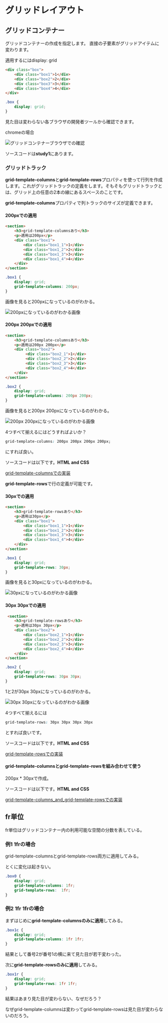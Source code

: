 # グリッドレイアウト

## グリッドコンテナー

グリッドコンテナーの作成を指定します。
直接の子要素がグリッドアイテムに変わります。

適用するにはdisplay: grid

```html
<div class="box">
    <div class="box1">1</div>
    <div class="box2">2</div>
    <div class="box3">3</div>
    <div class="box4">4</div>
</div>
```

```css
.box {
    display: grid;
}
```

見た目は変わらない各ブラウザの開発者ツールから確認できます。

chromeの場合

![グリッドコンテナーブラウザでの確認](image/grid.png)

ソースコードは**study1**にあります。

### グリッドトラック

 **grid-template-columns**と**grid-template-rows**プロパティを使って行列を作成します。これがグリッドトラックの定義をします。そもそもグリッドトラックとは、グリッド上の任意の2本の線にあるスペースのことです。

**grid-template-columns**プロパティで列トラックのサイズが定義できます。

#### 200pxでの適用

```html
<section>
    <h3>grid-template-columnsあり</h3>
    <p>適用は200px</p>
    <div class="box1">
        <div class="box1_1">1</div>
        <div class="box1_2">2</div>
        <div class="box1_3">3</div>
        <div class="box1_4">4</div>
    </div>
</section>
```

```css
.box1 {
    display: grid;
    grid-template-columns: 200px;
}
```

画像を見ると200pxになっているのがわかる。

![200pxになっているのがわかる画像](image/grid_200.png)

#### 200px 200pxでの適用

```html
<section>
    <h3>grid-template-columnsあり</h3>
    <p>適用は200px 200px</p>
    <div class="box2">
         <div class="box2_1">1</div>
         <div class="box2_2">2</div>
         <div class="box2_3">3</div>
         <div class="box2_4">4</div>
    </div>
</section>
```

```css
.box2 {
    display: grid;
    grid-template-columns: 200px 200px;
}
```

画像を見ると200px 200pxになっているのがわかる。

![200px 200pxになっているのがわかる画像](image/grid_200_200.png)

4つすべて揃えるにはどうすればよいか？

```css
grid-template-columns: 200px 200px 200px 200px;
```

にすれば良い。

ソースコードは以下です。**HTML and CSS**

[grid-template-columnsでの実装](study2/index.html)

**grid-template-rows**で行の定義が可能です。

#### 30pxでの適用

```html
<section>
    <h3>grid-template-rowsあり</h3>
    <p>適用は30px</p>
    <div class="box1">
        <div class="box1_1">1</div>
        <div class="box1_2">2</div>
        <div class="box1_3">3</div>
        <div class="box1_4">4</div>
    </div>
</section>
```

```css
.box1 {
    display: grid;
    grid-template-rows: 30px;
}
```

画像を見ると30pxになっているのがわかる。

![30pxになっているのがわかる画像](image/grid_30.png)


#### 30px 30pxでの適用

```html
 <section>
    <h3>grid-template-rowsあり</h3>
    <p>適用は30px 30px</p>
    <div class="box2">
        <div class="box2_1">1</div>
        <div class="box2_2">2</div>
        <div class="box2_3">3</div>
        <div class="box2_4">4</div>
    </div>
</section>
```

```css
.box2 {
    display: grid;
    grid-template-rows: 30px 30px;
}
```

1と2が30px 30pxになっているのがわかる。

![30px 30pxになっているのがわかる画像](image/grid_30_30.png)

4つすべて揃えるには

```css
grid-template-rows: 30px 30px 30px 30px
```

とすれば良いです。

ソースコードは以下です。**HTML and CSS**

[grid-template-rowsでの実装](study3/index.html)

#### grid-template-columnsとgrid-template-rowsを組み合わせて使う

200px * 30pxで作成。

ソースコードは以下です。**HTML and CSS**

[grid-template-columns_and_grid-template-rowsでの実装](study4/index.html)

## fr単位

fr単位はグリッドコンテナー内の利用可能な空間の分数を表している。

### 例1 1frの場合

grid-template-columnsとgrid-template-rows両方に適用してみる。

とくに変化は起きない。

```css
.box0 {
    display: grid;
    grid-template-columns: 1fr;
    grid-template-rows:  1fr;
}
```

### 例2 1fr 1frの場合

まずはじめに**grid-template-columnsのみに適用**してみる。

```css
.box1c {
    display: grid;
    grid-template-columns: 1fr 1fr;
}
```

結果として番号2が番号1の横に来て見た目が若干変わった。

次に**grid-template-rowsのみに適用**してみる。

```css
.box1r {
    display: grid;
    grid-template-rows: 1fr 1fr;
}
```

結果はあまり見た目が変わらない、なぜだろう？

なぜgrid-template-columnsは変わってgrid-template-rowsは見た目が変わらないのだろう。

